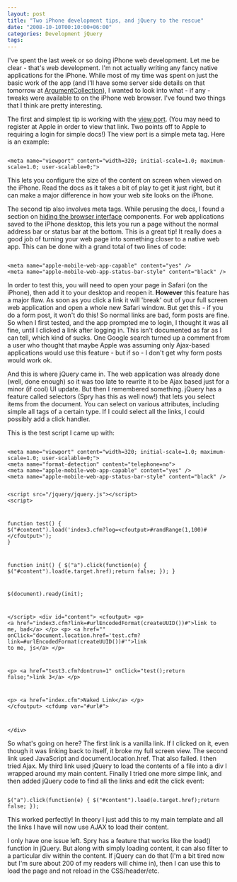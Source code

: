 ```yaml
---
layout: post
title: "Two iPhone development tips, and jQuery to the rescue"
date: "2008-10-10T00:10:00+06:00"
categories: Development jQuery 
tags: 
---
```


I've spent the last week or so doing iPhone web development. Let me be clear - that's web development. I'm not actually writing any fancy native applications for the iPhone. While most of my time was spent on just the basic work of the app (and I'll have some server side details on that tomorrow at <a href="http://blog.broadchoice.com">ArgumentCollection</a>), I wanted to look into what - if any - tweaks were available to on the iPhone web browser. I've found two things that I think are pretty interesting.
<!--more-->
The first and simplest tip is working with the <a href="https://developer.apple.com/webapps/docs/documentation/AppleApplications/Reference/SafariWebContent/UsingtheViewport/chapter_4_section_1.html#//apple_ref/doc/uid/TP40006509-SW1">view port</a>. (You may need to register at Apple in order to view that link. Two points off to Apple to requiring a login for simple docs!) The view port is a simple meta tag. Here is an example:

<code>
&lt;meta name="viewport" content="width=320; initial-scale=1.0; maximum-scale=1.0; user-scalable=0;"&gt;
</code>

This lets you configure the size of the content on screen when viewed on the iPhone. Read the docs as it takes a bit of play to get it just right, but it can make a major difference in how your web site looks on the iPhone. 

The second tip also involves meta tags. While perusing the docs, I found a section on <a href="https://developer.apple.com/webapps/docs/documentation/AppleApplications/Reference/SafariWebContent/ConfiguringWebApplications/chapter_8_section_3.html#//apple_ref/doc/uid/TP40002051-CH3-SW2">hiding the browser interface</a> components. For web applications saved to the iPhone desktop, this lets you run a page without the normal address bar or status bar at the bottom. This is a great tip! It really does a good job of turning your web page into something closer to a native web app. This can be done with a grand total of two lines of code:

<code>
&lt;meta name="apple-mobile-web-app-capable" content="yes" /&gt;
&lt;meta name="apple-mobile-web-app-status-bar-style" content="black" /&gt;
</code>

In order to test this, you will need to open your page in Safari (on the iPhone), then add it to your desktop and reopen it. <b>However</b> this feature has a major flaw. As soon as you click a link it will 'break' out of your full screen web application and open a whole new Safari window. But get this - if you do a form post, it won't do this! So normal links are bad, form posts are fine. So when I first tested, and the app prompted me to login, I thought it was all fine, until I clicked a link after logging in. This isn't documented as far as I can tell, which kind of sucks. One Google search turned up a comment from a user who thought that maybe Apple was assuming only Ajax-based applications would use this feature - but if so - I don't get why form posts would work ok.

And this is where jQuery came in. The web application was already done (well, done enough) so it was too late to rewrite it to be Ajax based just for a minor (if cool) UI update. But then I remembered something. jQuery has a feature called selectors (Spry has this as well now!) that lets you select items from the document. You can select on various attributes, including simple all tags of a certain type. If I could select all the links, I could possibly add a click handler. 

This is the test script I came up with:

<code>
&lt;meta name="viewport" content="width=320; initial-scale=1.0; maximum-scale=1.0; user-scalable=0;"&gt;
&lt;meta name="format-detection" content="telephone=no"&gt;
&lt;meta name="apple-mobile-web-app-capable" content="yes" /&gt;
&lt;meta name="apple-mobile-web-app-status-bar-style" content="black" /&gt;

&lt;script src="/jquery/jquery.js"&gt;&lt;/script&gt;
&lt;script&gt;

function test() {
	$("#content").load('index3.cfm?log=&lt;cfoutput&gt;#randRange(1,100)#&lt;/cfoutput&gt;');
}

function init() {
	$("a").click(function(e) { $("#content").load(e.target.href);return false; });
}

$(document).ready(init);

&lt;/script&gt;
&lt;div id="content"&gt;
&lt;cfoutput&gt;
&lt;p&gt;
&lt;a href="index3.cfm?link=#urlEncodedFormat(createUUID())#"&gt;link to me, bad&lt;/a&gt;
&lt;/p&gt;
&lt;p&gt;
	&lt;a href="" onClick="document.location.href='test.cfm?link=#urlEncodedFormat(createUUID())#'"&gt;link to me, js&lt;/a&gt;
&lt;/p&gt;

&lt;p&gt;
	&lt;a href="test3.cfm?dontrun=1" onClick="test();return false;"&gt;link 3&lt;/a&gt;
&lt;/p&gt;

&lt;p&gt;
	&lt;a href="index.cfm"&gt;Naked Link&lt;/a&gt;
&lt;/p&gt;
&lt;/cfoutput&gt;
&lt;cfdump var="#url#"&gt;
	
&lt;/div&gt;
</code>

So what's going on here? The first link is a vanilla link. If I clicked on it, even though it was linking back to itself, it broke my full screen view. The second link used JavaScript and document.location.href. That also failed. I then tried Ajax. My third link used jQuery to load the contents of a file into a div I wrapped around my main content. Finally I tried one more simpe link, and then added jQuery code to find all the links and edit the click event:

<code>
$("a").click(function(e) { $("#content").load(e.target.href);return false; });
</code>

This worked perfectly! In theory I just add this to my main template and all the links I have will now use AJAX to load their content.

I only have one issue left. Spry has a feature that works like the load() function in jQuery. But along with simply loading content, it can also filter to a particular div within the content. If jQuery can do that (I'm a bit tired now but I'm sure about 200 of my readers will chime in), then I can use this to load the page and not reload in the CSS/header/etc.